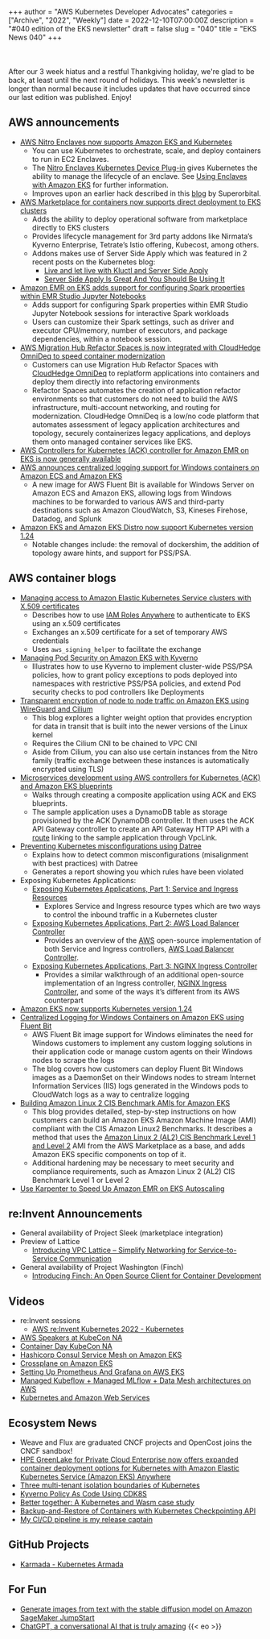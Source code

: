 +++
author = "AWS Kubernetes Developer Advocates"
categories = ["Archive", "2022", "Weekly"]
date = 2022-12-10T07:00:00Z
description = "#040 edition of the EKS newsletter"
draft = false
slug = "040"
title = "EKS News 040"
+++
<br/><br/><br/><br/>
After our 3 week hiatus and a restful Thankgiving holiday, we're glad to be back, at least until the next round of holidays. This week's newsletter is longer than normal because it includes updates that have occurred since our last edition was published. Enjoy!

## AWS announcements

* [AWS Nitro Enclaves now supports Amazon EKS and Kubernetes](https://aws.amazon.com/about-aws/whats-new/2022/11/aws-nitro-enclaves-supports-amazoneks-kubernetes/)
  * You can use Kubernetes to orchestrate, scale, and deploy containers to run in EC2 Enclaves.
  * The [Nitro Enclaves Kubernetes Device Plug-in](https://github.com/aws/aws-nitro-enclaves-k8s-device-plugin) gives Kubernetes the ability to manage the lifecycle of an enclave. See [Using Enclaves with Amazon EKS](https://docs.aws.amazon.com/enclaves/latest/user/kubernetes.html) for further information.
  * Improves upon an earlier hack described in this [blog](https://superorbital.io/journal/aws-nitro-enclaves-in-k8s-pods/) by Superorbital.
* [AWS Marketplace for containers now supports direct deployment to EKS clusters](https://aws.amazon.com/about-aws/whats-new/2022/11/aws-marketplace-containers-direct-deployment-eks-clusters/)
  * Adds the ability to deploy operational software from marketplace directly to EKS clusters
  * Provides lifecycle management for 3rd party addons like Nirmata’s Kyverno Enterprise, Tetrate’s Istio offering, Kubecost, among others.
  * Addons makes use of Server Side Apply which was featured in 2 recent posts on the Kubernetes blog:
    * [Live and let live with Kluctl and Server Side Apply](https://kubernetes.io/blog/2022/11/04/live-and-let-live-with-kluctl-and-ssa/)
    * [Server Side Apply Is Great And You Should Be Using It](https://kubernetes.io/blog/2022/10/20/advanced-server-side-apply/)
* [Amazon EMR on EKS adds support for configuring Spark properties within EMR Studio Jupyter Notebooks](https://aws.amazon.com/about-aws/whats-new/2022/11/emr-eks-configuring-spark-properties-emr-studio-jupyter-notebooks/)
  * Adds support for configuring Spark properties within EMR Studio Jupyter Notebook sessions for interactive Spark workloads
  * Users can customize their Spark settings, such as driver and executor CPU/memory, number of executors, and package dependencies, within a notebook session.
* [AWS Migration Hub Refactor Spaces is now integrated with CloudHedge OmniDeq to speed container modernization](https://aws.amazon.com/about-aws/whats-new/2022/11/aws-migration-hub-refactor-spaces-integrated-cloudhedge-omnideq-speed-container-modernization/)
  * Customers can use Migration Hub Refactor Spaces with [CloudHedge OmniDeq](https://cloudhedge.io/) to replatform applications into containers and deploy them directly into refactoring environments
  * Refactor Spaces automates the creation of application refactor environments so that customers do not need to build the AWS infrastructure, multi-account networking, and routing for modernization. CloudHedge OmniDeq is a low/no code platform that automates assessment of legacy application architectures and topology, securely containerizes legacy applications, and deploys them onto managed container services like EKS.
* [AWS Controllers for Kubernetes (ACK) controller for Amazon EMR on EKS is now generally available](https://aws.amazon.com/about-aws/whats-new/2022/11/ack-controller-amazon-emr-eks/)
* [AWS announces centralized logging support for Windows containers on Amazon ECS and Amazon EKS](https://aws.amazon.com/about-aws/whats-new/2022/11/aws-centralized-logging-windows-containers-amazon-ecs-eks/)
  * A new image for AWS Fluent Bit is available for Windows Server on Amazon ECS and Amazon EKS, allowing logs from Windows machines to be forwarded to various AWS and third-party destinations such as Amazon CloudWatch, S3, Kineses Firehose, Datadog, and Splunk
* [Amazon EKS and Amazon EKS Distro now support Kubernetes version 1.24](https://aws.amazon.com/about-aws/whats-new/2022/11/amazon-eks-eks-distro-support-kubernetes-version-1-24/)
  * Notable changes include: the removal of dockershim, the addition of topology aware hints, and support for PSS/PSA.

## AWS container blogs

* [Managing access to Amazon Elastic Kubernetes Service clusters with X.509 certificates](https://aws.amazon.com/blogs/containers/managing-access-to-amazon-elastic-kubernetes-service-clusters-with-x-509-certificates/)
  * Describes how to use [IAM Roles Anywhere](https://docs.aws.amazon.com/rolesanywhere/latest/userguide/introduction.html) to authenticate to EKS using an x.509 certificates
  * Exchanges an x.509 certificate for a set of temporary AWS credentials
  * Uses `aws_signing_helper` to facilitate the exchange
* [Managing Pod Security on Amazon EKS with Kyverno](https://aws.amazon.com/blogs/containers/managing-pod-security-on-amazon-eks-with-kyverno/)
  * Illustrates how to use Kyverno to implement cluster-wide PSS/PSA policies, how to grant policy exceptions to pods deployed into namespaces with restrictive PSS/PSA policies, and extend Pod security checks to pod controllers like Deployments
* [Transparent encryption of node to node traffic on Amazon EKS using WireGuard and Cilium](https://aws.amazon.com/blogs/containers/transparent-encryption-of-node-to-node-traffic-on-amazon-eks-using-wireguard-and-cilium/)
  * This blog explores a lighter weight option that provides encryption for data in transit that is built into the newer versions of the Linux kernel
  * Requires the Cilium CNI to be chained to VPC CNI
  * Aside from Cilium, you can also use certain instances from the Nitro family (traffic exchange between these instances is automatically encrypted using TLS)
* [Microservices development using AWS controllers for Kubernetes (ACK) and Amazon EKS blueprints](https://aws.amazon.com/blogs/containers/microservices-development-using-aws-controllers-for-kubernetes-ack-and-amazon-eks-blueprints/)
  * Walks through creating a composite application using ACK and EKS blueprints.
  * The sample application uses a DynamoDB table as storage provisioned by the ACK DynamoDB controller. It then uses the ACK API Gateway controller to create an API Gateway HTTP API with a [route](https://docs.aws.amazon.com/apigateway/latest/developerguide/http-api-develop-routes.html) linking to the sample application through VpcLink.
* [Preventing Kubernetes misconfigurations using Datree](https://aws.amazon.com/blogs/containers/preventing-kubernetes-misconfigurations-using-datree/)
  * Explains how to detect common misconfigurations (misalignment with best practices) with Datree
  * Generates a report showing you which rules have been violated
* Exposing Kubernetes Applications:
  * [Exposing Kubernetes Applications, Part 1: Service and Ingress Resources](https://aws.amazon.com/blogs/containers/exposing-kubernetes-applications-part-1-service-and-ingress-resources/)
    * Explores Service and Ingress resource types which are two ways to control the inbound traffic in a Kubernetes cluster
  * [Exposing Kubernetes Applications, Part 2: AWS Load Balancer Controller](https://aws.amazon.com/blogs/containers/exposing-kubernetes-applications-part-2-aws-load-balancer-controller/)
    * Provides an overview of the [AWS](https://aws.amazon.com/) open-source implementation of both Service and Ingress controllers, [AWS Load Balancer Controller](https://kubernetes-sigs.github.io/aws-load-balancer-controller/v2.4/).
  * [Exposing Kubernetes Applications, Part 3: NGINX Ingress Controller](https://aws.amazon.com/blogs/containers/exposing-kubernetes-applications-part-3-nginx-ingress-controller/)
    * Provides a similar walkthrough of an additional open-source implementation of an Ingress controller, [NGINX Ingress Controller](https://kubernetes.github.io/ingress-nginx/), and some of the ways it’s different from its AWS counterpart
* [Amazon EKS now supports Kubernetes version 1.24](https://aws.amazon.com/blogs/containers/amazon-eks-now-supports-kubernetes-version-1-24/)
* [Centralized Logging for Windows Containers on Amazon EKS using Fluent Bit](https://aws.amazon.com/blogs/containers/centralized-logging-for-windows-containers-on-amazon-eks-using-fluent-bit/)
  * AWS Fluent Bit image support for Windows eliminates the need for Windows customers to implement any custom logging solutions in their application code or manage custom agents on their Windows nodes to scrape the logs
  * The blog covers how customers can deploy Fluent Bit Windows images as a DaemonSet on their Windows nodes to stream Internet Information Services (IIS) logs generated in the Windows pods to CloudWatch logs as a way to centralize logging
* [Building Amazon Linux 2 CIS Benchmark AMIs for Amazon EKS](https://aws.amazon.com/blogs/containers/building-amazon-linux-2-cis-benchmark-amis-for-amazon-eks/)
  * This blog provides detailed, step-by-step instructions on how customers can build an Amazon EKS Amazon Machine Image (AMI) compliant with the CIS Amazon Linux2 Benchmarks. It describes a method that uses the [Amazon Linux 2 (AL2) CIS Benchmark Level 1 and Level 2](https://aws.amazon.com/marketplace/pp/prodview-5ihz572adcm7i?sr=0-1&ref_=beagle&applicationId=AWSMPContessa) AMI from the AWS Marketplace as a base, and adds Amazon EKS specific components on top of it.
  * Additional hardening may be necessary to meet security and compliance requirements, such as Amazon Linux 2 (AL2) CIS Benchmark Level 1 or Level 2
* [Use Karpenter to Speed Up Amazon EMR on EKS Autoscaling](https://aws.amazon.com/blogs/big-data/use-karpenter-to-speed-up-amazon-emr-on-eks-autoscaling/)

## re:Invent Announcements

* General availability of Project Sleek (marketplace integration)
* Preview of Lattice
  * [Introducing VPC Lattice – Simplify Networking for Service-to-Service Communication](https://aws.amazon.com/blogs/aws/introducing-vpc-lattice-simplify-networking-for-service-to-service-communication-preview/)
* General availability of Project Washington (Finch)
  * [Introducing Finch: An Open Source Client for Container Development](https://aws.amazon.com/blogs/opensource/introducing-finch-an-open-source-client-for-container-development/)

## Videos

* re:Invent sessions
  * [AWS re:Invent Kubernetes 2022 - Kubernetes](https://www.youtube.com/playlist?list=PL2yQDdvlhXf-I_sgsmmp8NiGGo-QKUL0f)
* [AWS Speakers at KubeCon NA](https://www.youtube.com/playlist?list=PLehXSATXjcQF69kb2CtpkqdR7s978fgST)
* [Container Day KubeCon NA](https://www.youtube.com/playlist?list=PLehXSATXjcQFD6ZUH4o0hwoH6gmGHvqQe)
* [Hashicorp Consul Service Mesh on Amazon EKS](https://www.youtube.com/watch?v=wgPPALAKuXI)
* [Crossplane on Amazon EKS](https://www.youtube.com/watch?v=aWRWKnniqeM)
* [Setting Up Prometheus And Grafana on AWS EKS](https://youtu.be/S41v1lVThds)
* [Managed Kubeflow + Managed MLflow + Data Mesh architectures on AWS](https://youtu.be/CTpPayp4rpY)
* [Kubernetes and Amazon Web Services](https://thenewstack.io/kubernetes-and-amazon-web-services/)

## Ecosystem News

* Weave and Flux are graduated CNCF projects and OpenCost joins the CNCF sandbox!
* [HPE GreenLake for Private Cloud Enterprise now offers expanded container deployment options for Kubernetes with Amazon Elastic Kubernetes Service (Amazon EKS) Anywhere](https://www.hpe.com/us/en/newsroom/press-release/2022/12/hpe-greenlake-adds-application-analytics-and-developer-services-to-modernize-workloads-across-the-hybrid-cloud.html)
* [Three multi-tenant isolation boundaries of Kubernetes](https://sysdig.com/blog/multi-tenant-isolation-boundaries-kubernetes/)
* [Kyverno Policy As Code Using CDK8S](https://dev.to/aws-builders/kyverno-policy-as-code-using-cdk8s-3ibe)
* [Better together: A Kubernetes and Wasm case study](https://www.cncf.io/blog/2022/11/17/better-together-a-kubernetes-and-wasm-case-study/)
* [Backup-and-Restore of Containers with Kubernetes Checkpointing API](https://martinheinz.dev/blog/85)
* [My CI/CD pipeline is my release captain](https://aws.amazon.com/builders-library/cicd-pipeline/)

## GitHub Projects

* [Karmada - Kubernetes Armada](https://github.com/karmada-io/karmada)

## For Fun

* [Generate images from text with the stable diffusion model on Amazon SageMaker JumpStart](https://aws.amazon.com/blogs/machine-learning/generate-images-from-text-with-the-stable-diffusion-model-on-amazon-sagemaker-jumpstart/)
* [ChatGPT, a conversational AI that is truly amazing](https://chat.openai.com/auth/login)
{{< eo >}}
